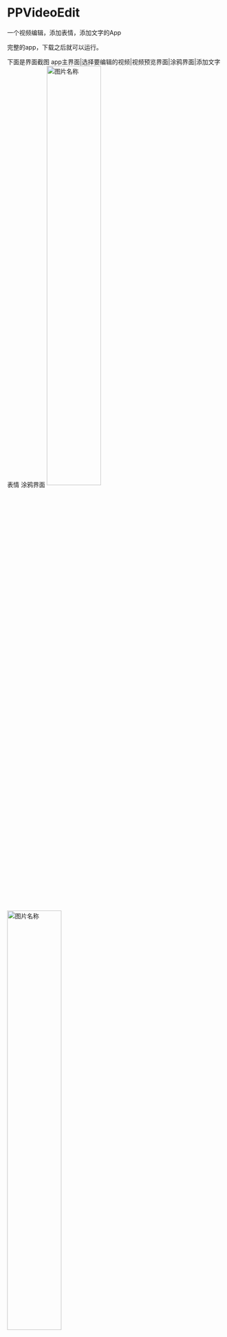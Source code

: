# PPVideoEdit
一个视频编辑，添加表情，添加文字的App


完整的app，下载之后就可以运行。

下面是界面截图
 app主界面|选择要编辑的视频|视频预览界面|涂鸦界面|添加文字 表情 涂鸦界面
 <img src="https://github.com/heguowen/PPVideoEdit/blob/master/screenshots/1.jpg" width = 50% height = 50% alt="图片名称" align=center />

 <img src="https://github.com/heguowen/PPVideoEdit/blob/master/screenshots/2.jpg" width = 50% height = 50% alt="图片名称" align=center />

 <img src="https://github.com/heguowen/PPVideoEdit/blob/master/screenshots/3.jpg" width = 50% height = 50% alt="图片名称" align=center />
 <img src="https://github.com/heguowen/PPVideoEdit/blob/master/screenshots/4.jpg" width = 50% height = 50% alt="图片名称" align=center />

 <img src="https://github.com/heguowen/PPVideoEdit/blob/master/screenshots/5.jpg" width = 50% height = 50% alt="图片名称" align=center />

 <img src="https://github.com/heguowen/PPVideoEdit/blob/master/screenshots/6.jpg" width = 50% height = 50% alt="图片名称" align=center />
 </div>


